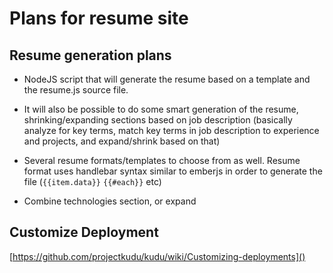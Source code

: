Plans for resume site
=====================

Resume generation plans
---------------
+ NodeJS script that will generate the resume based on a template and the resume.js source file. 

+ It will also be possible to do some smart generation of the resume, shrinking/expanding sections based on job description (basically analyze for key terms, match key terms in job description to experience and projects, and expand/shrink based on that)

+ Several resume formats/templates to choose from as well. Resume format uses handlebar syntax similar to emberjs in order to generate the file (`{{item.data}}` `{{#each}}` etc)

+ Combine technologies section, or expand


Customize Deployment
--------------------
[https://github.com/projectkudu/kudu/wiki/Customizing-deployments]()